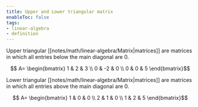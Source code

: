 ```yaml
---
title: Upper and Lower triangular matrix
enableToc: false
tags: 
- linear-algebra
- definition
---
```

Upper triangular [[notes/math/linear-algebra/Matrix|matrices]] are matrices in which all entries below the main diagonal are $0$.

$$
A= \begin{bmatrix} 1 & 2 & 3 \\ 0 & -2 & 0 \\ 0 & 0 & 5 \end{bmatrix}$$

Lower triangular [[notes/math/linear-algebra/Matrix|matrices]] are matrices in which all entries above the main diagonal are $0$.

$$
A= \begin{bmatrix} 1 & 0 & 0 \\ 2 & 1 & 0 \\ 1 & 2 & 5 \end{bmatrix}$$
